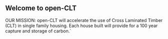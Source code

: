 ## Welcome to open-CLT

OUR MISSION: open-CLT will accelerate the use of Cross Laminated Timber (CLT) in single family housing. Each house built will provide for a 100 year capture and storage of carbon.´

